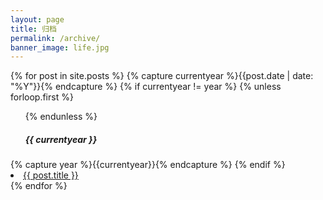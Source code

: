 ```yaml
---
layout: page
title: 归档
permalink: /archive/
banner_image: life.jpg
---
```


<div>
{% for post in site.posts %}
    {% capture currentyear %}{{post.date | date: "%Y"}}{% endcapture %}
    {% if currentyear != year %}
      {% unless forloop.first %}
      <ul>
      {% endunless %}
      <h5>{{ currentyear }}</h5>
      </ul>
      {% capture year %}{{currentyear}}{% endcapture %} 
    {% endif %}
    <li><a href="{{ post.url | prepend: site.baseurl }}">{{ post.title }}</a></li>
{% endfor %}
</div>
